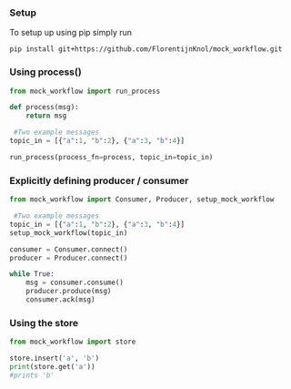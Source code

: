 ### Setup

To setup up using pip simply run

```
pip install git+https://github.com/FlorentijnKnol/mock_workflow.git
```


### Using process()

```python
from mock_workflow import run_process

def process(msg):
    return msg

 #Two example messages
topic_in = [{"a":1, "b":2}, {"a":3, "b":4}]

run_process(process_fn=process, topic_in=topic_in)
```

### Explicitly defining producer / consumer

```python
from mock_workflow import Consumer, Producer, setup_mock_workflow

 #Two example messages
topic_in = [{"a":1, "b":2}, {"a":3, "b":4}]
setup_mock_workflow(topic_in)

consumer = Consumer.connect()
producer = Producer.connect()

while True:
    msg = consumer.consume()
    producer.produce(msg)
    consumer.ack(msg)
```

### Using the store
```python
from mock_workflow import store

store.insert('a', 'b')
print(store.get('a'))
#prints 'b'
```